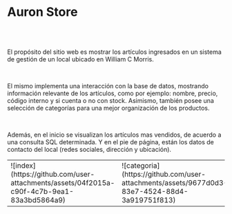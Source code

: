 <h1>Auron Store</h1>
<br>
<br>
<p> El propósito del sitio web es mostrar los artículos ingresados en un sistema de gestión de un local ubicado en William C Morris. </p>
<br>
<p>El mismo implementa una interacción con la base de datos, mostrando información relevante de los artículos, como por ejemplo: nombre, precio, código interno y si cuenta o no con stock. 
Asimismo, también posee una selección de categorías para una mejor organización de los productos.</p>
<br>
<p>Además, en el inicio se visualizan los artículos mas vendidos, de acuerdo a una consulta SQL determinada. Y en el pie de página, están los datos de contacto del local (redes sociales, dirección y ubicación).</p>


<table>
  <tr>
    <td>
      ![index](https://github.com/user-attachments/assets/04f2015a-c90f-4c7b-9ea1-83a3bd5864a9)
    </td>
    <td>
      ![categoria](https://github.com/user-attachments/assets/9677d0d3-83e7-4524-88d4-3a919751f813)
    </td>
    <td>
      ![pie](https://github.com/user-attachments/assets/4162deaf-0aac-42a3-9564-cdb99fd34b6f)
    </td>
  </tr>
</table>
